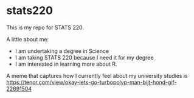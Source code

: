 # stats220

This is my repo for STATS 220. 

A little about me:

- I am undertaking a degree in Science
- I am taking STATS 220 because I need it for my degree
- I am interested in learning more about R.

A meme that captures how I currently feel about my university studies is https://tenor.com/view/okay-lets-go-turbopolyp-man-bijt-hond-gif-22691504 
